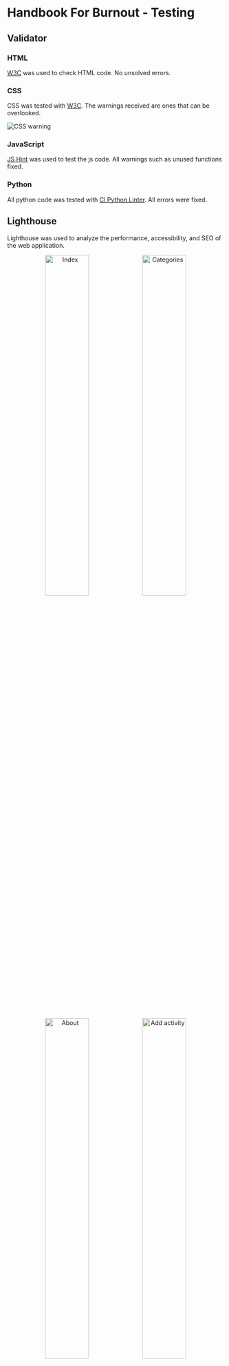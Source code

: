 # Handbook For Burnout - Testing

## Validator

### HTML

[W3C](https://validator.w3.org/) was used to check HTML code. No unsolved errors.

### CSS

CSS was tested with [W3C](https://jigsaw.w3.org/css-validator/validator?uri=https%3A%2F%2Fhandbook-for-burnout-4d6e57b49adf.herokuapp.com%2F&profile=css3svg&usermedium=all&warning=1&vextwarning=&lang=en). The warnings received are ones that can be overlooked.

![CSS warning](documentation/testing_images/CSS_W3C.png)

### JavaScript

[JS Hint](https://jshint.com/) was used to test the js code. All warnings such as unused functions fixed.

### Python

All python code was tested with [CI Python Linter](https://pep8ci.herokuapp.com/). All errors were fixed.

## Lighthouse

Lighthouse was used to analyze the performance, accessibility, and SEO of the web application. 

<p align="center"><img src="documentation/testing_images/index.png" alt="Index" width="45%"><img src="documentation/testing_images/categories.png" alt="Categories" width="45%"></p>
<p align="center"><img src="documentation/testing_images/about.png" alt="About" width="45%"><img src="documentation/testing_images/add_activity.png" alt="Add activity" width="45%"></p>
<p align="center"><img src="documentation/testing_images/routines.png" alt="Routines" width="45%"><img src="documentation/testing_images/review_list.png" alt="Review list" width="45%"></p>
<p align="center"><img src="documentation/testing_images/login.png" alt="Login" width="45%"><img src="documentation/testing_images/logout.png" alt="Logout" width="45%"></p>

## Manual testing

### User stories

All user stories have been tested and function as expected according to their Acceptance Criteria.

| Test case ID | User Story | Name                                               | Status | Acceptance Criteria Pass/Fail |   |
|--------------|------------|----------------------------------------------------|--------|-------------------------------|---|
| TC1          | US#2       | [Staff user sign up](https://github.com/users/Malinchristina/projects/3/views/1?pane=issue&itemId=65590621)                                 | Done   | Pass                          |   |
| TC2          | US#4       | [User Sign-Up to View Activities](https://github.com/Malinchristina/handbook-for-burnout/issues/4#issue-2328626161)                    | Done   | Pass                          |   |
| TC3          | US#7       | [Deleting Staff Users Account](https://github.com/Malinchristina/handbook-for-burnout/issues/7)                       | Done   | Pass                          |   |
| TC4          | US#31      | [Add Staff User permission](https://github.com/Malinchristina/handbook-for-burnout/issues/31)                          | Done   | Pass                          |   |
| TC5          | US#11      | [Create and Edit Categories](https://github.com/Malinchristina/handbook-for-burnout/issues/11)                         | Done   | Pass                          |   |
| TC6          | US#12      | [View Categories](https://github.com/Malinchristina/handbook-for-burnout/issues/12)                                    | Done   | Pass                          |   |
| TC7          | US#24      | [Delete categories](https://github.com/Malinchristina/handbook-for-burnout/issues/24)                                  | Done   | Pass                          |   |
| TC8          | US#13      | [Activity Management for Site Admin and Staff Users](https://github.com/Malinchristina/handbook-for-burnout/issues/13) | Done   | Pass                          |   |
| TC9          | US#17      | [View activities](https://github.com/Malinchristina/handbook-for-burnout/issues/17)                                    | Done   | Pass                          |   |
| TC10         | US#18      | [Navigate to Linked Activity](https://github.com/Malinchristina/handbook-for-burnout/issues/18)                        | Done   | Pass                          |   |
| TC11         | US#19      | [Filter Activities Category](https://github.com/Malinchristina/handbook-for-burnout/issues/19)                         | Done   | Pass                          |   |
| TC12         | US#22      | [Site admin to manage reviews](https://github.com/Malinchristina/handbook-for-burnout/issues/22)                       | Done   | Pass                          |   |
| TC13         | US#20      | [View Comments on Activities](https://github.com/Malinchristina/handbook-for-burnout/issues/20)                        | Done   | Pass                          |   |
| TC14         | US#23      | [Manage Own Reviews](https://github.com/Malinchristina/handbook-for-burnout/issues/23)                                 | Done   | Pass                          |   |



### Features

| Features tested | Expected outcome | Testing | Result | Pass / Fail |
|---|---|---|---|---|
| Navbar |  |  |  |  |
| **Not logged in** |  |  |  |  |
| Home | Navigate to Home page | Click Home from another page | Home page is shown | Pass |
| Catgories | Navigate to Categories page | Click Categories from another page | Categories page is shown | Pass |
| About | Navigate to About page | Click About from another page | About page is shown | Pass |
| Register | Navigate to Register page | Click Register from another page | Register page is shown | Pass |
| Login | Navigate to Login page | Click Login from another page | Login page is shown | Pass |
| Icon | Navigate to Login page | Click on the icon | Login page is shown | Pass |
| Logo | Navigate to Home page | Click on the logo | Home page is shown | Pass |
| **Logged in as staff user superuser** |  |  |  |  |
| Home | Navigate to Home page | Click Home from another page | Home page is shown | Pass |
| Categories | Navigate to Categories page | Click Categories from another page | Categories page is shown | Pass |
| About | Navigate to About page | Click About from another page | About page is shown | Pass |
| Add Activities | Navigate to Add Activities page | Click Add Activities from another page | Add Activities page is shown | Pass |
| Logout | Navigate to Logout page | Click Logout from another page | Logout page is shown | Pass |
| Icon | Navigate to Logout page | Click on the icon | Logout page is shown | Pass |
| Logo | Navigate to Home page | Click on the logo | Home page is shown | Pass |
| **Logged in as user** |  |  |  |  |
| Home | Navigate to Home page | Click Home from another page | Home page is shown | Pass |
| Catgories | Navigate to Categories page | Click Categories from another page | Categories page is shown | Pass |
| About | Navigate to About page | Click About from another page | About page is shown | Pass |
| Logout | Navigate to Logout page | Click Logout from another page | Logout page is shown | Pass |
| Icon | Navigate to Logout page | Click on the icon | Logout page is shown | Pass |
| Logo | Navigate to Home page | Click on the logo | Home page is shown | Pass |
| **Home not logged in** |  |  |  |  |
| Alert message at bottom | Alert message is visible | Click link registering | Get to Register page | Pass |
| Alert message at bottom | Alert message is visible | Click link logging in | Get to Login page | Pass |
| **Home logged in user** |  |  |  |  |
| Alert message at bottom | Alert message is hidden |  |  | Pass |
| **Categories not logged in** |  |  |  |  |
| Alert message | Alert message is visible and link clickable | Click link log in | Get to Login page | Pass |
| Category cards | Cards not clickable |  |  | Pass |
| **Categories logged in** |  |  |  |  |
| Alert message | Alert message is hidden |  |  | Pass |
| Activites | Cards clickable and link to each activity | Click each card | Get to each activity page | Pass |
| About | Email links to email address | Link clicked, email received | Opens default email provider locally | Pass |
| Register |  |  |  |  |
| Log in link | Link to navigate to Login page | Click log up link | Login page is shown | Pass |
| Form | User feedback on every field | Fields not filled in then click sign up | User feedback is displayed | Pass |
| Sign up button | Register User and show sucess message | Button clicked | Lets one register and navigate to home page and display sucess message | Pass |
| Login |  |  |  |  |
| Sign up in link | Link to navigate to Register page | Click sign up link | Register page is shown | Pass |
| Forgotten password link | Link to custom page | Click link | Custom password reset page is shown | Pass |
| Form | User feedback on every field | Fields not filled in then click sign in | User feedback is displayed | Pass |
| Sign in btn | Sign in, hide Register in nav and display logout. Display success message and navigat to Home. | Click Sign in btn | Sign one in. Navigate to home, display success message. | Pass |
| Forgotten password page |  |  |  |  |
| Email link | Email links to email address | Link clicked, email received | Opens default email provider locally | Pass |
| Home btn | Navigate to Home page | Button clicked | Home page is displayed | Pass |
| Logout | Display sign out btn and cancel btn. Sign out btn sign one out, navigate to Home and display sucess message. Cancel navigates to home | Click sign out btn | Navigates to home. Success message is displayed | Pass |
| **Add Activity logged in as Superuser / Staff user** |  |  |  |  |
| Form | User feedback on every field. Not possible to submit if required fields are empty. Duplicate titles not allowed. | Fields not filled in then click save activity. Fill in duplicate title. | User feedback is displayed, not possible to submit w/o required or with duplicate title. | Pass |
| Save Activity btn | Save activity to correct category and display sucess message. Redirect to Categories page | Add activity and save it. | Navigates to Categories page, success message is displayed. activity is displayed on the correct page | Pass |
| Cancels btn | Cancel form, get back to previous page | Click cancel button | End up on page one entered from | Pass |
| **Activity page logged in as User** |  |  |  |  |
| Content | Show  Category description, title, activity description, level, link, review btn with no of reviews |  |  | Pass |
| Activity link | Link clickable and open in external tab | Click link | Link opens in external tab | Pass |
| Review btn | Show no of reviews for that specific activity, take on to reveiew list | Click btn | Navigates to review list for that specific activity | Pass |
| **Activity page logged in as Staff user / Superuser** |  |  |  |  |
| All as User | See above | See above | See above | Pass |
| Edit btn | Show edit btn under each activity. Navigates one to edit form. | Click edit btn | Navigate to Edit Activity form | Pass |
| Edit activity | Edit all fields, navigate to categories, display success message. | Editing different fields and save. | Navigates to Categories and display suggess message. | Pass |
| Delete btn | Show delete btn under each activity. Show delete modal. | Click delete btn | Show modal with close, delete option. | Pass |
| Delete activity | Delete activity, show sucess message. Navigate to Categories. | Click delete | Delete activity, navigate to Categories. Success message displyed. | Pass |
| Reviews |  |  |  |  |
| Content | Display what activity the reveiw is for, a list of reviews if any and form for adding reviews. Btn navigates to Categories | Click btn. | Navigate to Categories. | Pass |
| Form | Textfield with user feedback. Display submit btn. Not possible to submit empty field. Display success message. Stay on review list after submit. | Add an empty reveiw, submit. Add a review and submit. | Remain on review list after submit. Sucess message displayed. | Pass |
| **Author of review** |  |  |  |  |
| Display edit btn | Display edit btn on auhtors reveiw |  |  | Pass |
| Edit | Cancel abort edit and return to reviews list. Save navigates to reviews list. Display success message for edit. | Form the action for save and cancel btn. | Sucess message is show, navigate back to list. | Pass |
| Delete | Open modal on delete btn. Cancel abort. Delete removes the review. Stay on review list. | Form the action for cancel and delete btn. | Modal close on cancel, removal on delete, show updated list. Success message displayed. | Pass |

**[To top](#handbook-for-burnout---testing)**

### Browsers

#### Mobile

The site is tested on various Iphones, Androids such as Xiaomi Redmi Note and Samsung.

## Bugs

#### Solved bugs

- "Normal" coding bugs like spelling errors in links.
- Success messages not showing after delete.
- Fetch databasa to shell.
- Not accessing the activity id in the database, fetch by pk instead.
- Many trial and error.
- Print console.log.

#### Unsolved bugs

When adding activites, even though "ordering = ['-date_posted']" is used in the view, they don't always end up in the order they are posted on.


